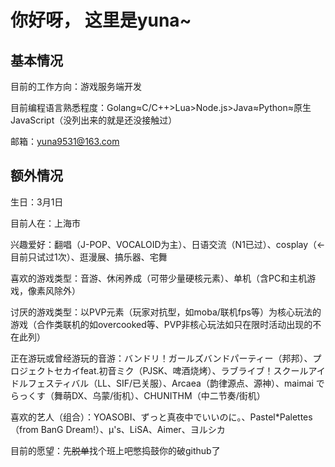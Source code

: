 # 你好呀， 这里是yuna~

<!--
**aruyuna9531/aruyuna9531** is a ✨ _special_ ✨ repository because its `README.md` (this file) appears on your GitHub profile.

Here are some ideas to get you started:

- 🔭 I’m currently working on ...
- 🌱 I’m currently learning ...
- 👯 I’m looking to collaborate on ...
- 🤔 I’m looking for help with ...
- 💬 Ask me about ...
- 📫 How to reach me: ...
- 😄 Pronouns: ...
- ⚡ Fun fact: ...
-->

## 基本情况
目前的工作方向：游戏服务端开发

目前编程语言熟悉程度：Golang≈C/C++>Lua>Node.js>Java≈Python≈原生JavaScript（没列出来的就是还没接触过）

邮箱：yuna9531@163.com

## 额外情况
生日：3月1日

目前人在：上海市

兴趣爱好：翻唱（J-POP、VOCALOID为主）、日语交流（N1已过）、cosplay（←目前只试过1次）、逛漫展、搞乐器、宅舞

喜欢的游戏类型：音游、休闲养成（可带少量硬核元素）、单机（含PC和主机游戏，像素风除外）

讨厌的游戏类型：以PVP元素（玩家对抗型，如moba/联机fps等）为核心玩法的游戏（合作类联机的如overcooked等、PVP非核心玩法如只在限时活动出现的不在此列）

正在游玩或曾经游玩的音游：バンドリ！ガールズバンドパーティー（邦邦）、プロジェクトセカイfeat.初音ミク（PJSK、啤酒烧烤）、ラブライブ！スクールアイドルフェスティバル（LL、SIF/已关服）、Arcaea（韵律源点、源神）、maimai でらっくす（舞萌DX、乌蒙/街机）、CHUNITHM（中二节奏/街机）

喜欢的艺人（组合）：YOASOBI、ずっと真夜中でいいのに。、Pastel*Palettes（from BanG Dream!）、μ's、LiSA、Aimer、ヨルシカ

目前的愿望：先<del>脱单</del>找个班上吧憋捣鼓你的破github了
